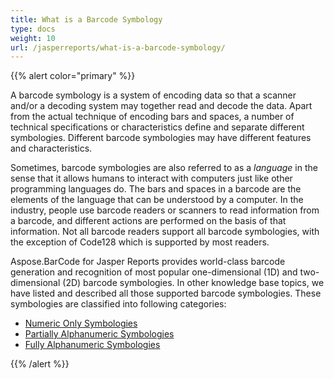 ```yaml
---
title: What is a Barcode Symbology
type: docs
weight: 10
url: /jasperreports/what-is-a-barcode-symbology/
---
```


{{% alert color="primary" %}} 

A barcode symbology is a system of encoding data so that a scanner and/or a decoding system may together read and decode the data. Apart from the actual technique of encoding bars and spaces, a number of technical specifications or characteristics define and separate different symbologies. Different barcode symbologies may have different features and characteristics.

Sometimes, barcode symbologies are also referred to as a *language* in the sense that it allows humans to interact with computers just like other programming languages do. The bars and spaces in a barcode are the elements of the language that can be understood by a computer. In the industry, people use barcode readers or scanners to read information from a barcode, and different actions are performed on the basis of that information. Not all barcode readers support all barcode symbologies, with the exception of Code128 which is supported by most readers.

Aspose.BarCode for Jasper Reports provides world-class barcode generation and recognition of most popular one-dimensional (1D) and two-dimensional (2D) barcode symbologies. In other knowledge base topics, we have listed and described all those supported barcode symbologies. These symbologies are classified into following categories:

- [Numeric Only Symbologies](/barcode/jasperreports/numeric-only-symbologies-html/)
- [Partially Alphanumeric Symbologies](/barcode/jasperreports/partially-alphanumeric-symbologies-html/)
- [Fully Alphanumeric Symbologies](/barcode/jasperreports/fully-alphanumeric-symbologies-html/)

{{% /alert %}}
